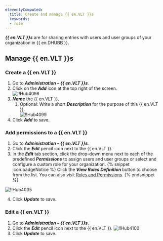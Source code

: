 ```yaml
---
eleventyComputed:
  title: Create and manage {{ en.VLT }}s
  keywords:
  - role
---
```

***{{ en.VLT }}s*** are for sharing entries with users and user groups of your organization in {{ en.DHUBB }}.  

## Manage {{ en.VLT }}s

### Create a {{ en.VLT }}

1. Go to ***Administration – {{ en.VLT }}s***. 
1. Click on the ***Add*** icon at the top right of the screen.  
![!!Hub4098](https://webdevolutions.azureedge.net/docs/en/hub/Hub4098.png) 
1. ***Name*** the {{ en.VLT }}. 
    1. Optional: Write a short ***Description*** for the purpose of this {{ en.VLT }}.  
    ![!!Hub4099](https://webdevolutions.azureedge.net/docs/en/hub/Hub4099.png) 
1. Click ***Add*** to save. 

### Add permissions to a {{ en.VLT }}

1. Go to ***Administration – {{ en.VLT }}s***. 
1. Click the ***Edit*** pencil icon next to the {{ en.VLT }}. 
1. In the ***Edit*** tab section, click the drop-down menu next to each of the predefined ***Permissions*** to assign users and user groups or select and configure a custom role for your organization. 
{% snippet icon.badgeNotice %} 
Click the ***View Roles Definition*** button to choose from the list. You can also visit [Roles and Permissions](/hub/web-interface/hub-overview/administration/configuration-security/system-permissions/roles-permissions/). 
{% endsnippet %}
 
![!!Hub4035](https://webdevolutions.azureedge.net/docs/en/hub/Hub4035.png) 

4. Click ***Update*** to save. 

### Edit a {{ en.VLT }}

1. Go to ***Administration – {{ en.VLT }}s***. 
1. Click the ***Edit*** pencil icon next to the {{ en.VLT }}. 
![!!Hub4100](https://webdevolutions.azureedge.net/docs/en/hub/Hub4100.png) 
1. Click ***Update*** to save.
